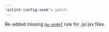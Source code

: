 ```yaml
---
'eslint-config-seek': patch
---
```


Re-added missing [`no-undef`](https://eslint.org/docs/latest/rules/no-undef) rule for .js/.jsx files
